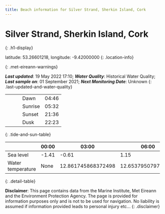 ```yaml
---
title: Beach information for Silver Strand, Sherkin Island, Cork
---
```

# Silver Strand, Sherkin Island, Cork 
{: .h1-display}

latitude: 53.26601218, longitude: -9.42000000
{: .location-info}


{: .met-eireann-warnings}

___Last updated___: 19 May 2022 17:10; ___Water Quality___: Historical Water Quality;
___Last sample on___: 01 September 2021; ___Next Monitoring Date___: Unknown
{: .last-updated-and-water-quality}

|   |   |   |   |   |
|---|---|---|---|---|
|   |   |   | Dawn  | 04:46 |
|   |   |   | Sunrise  | 05:32 |
|   |   |   | Sunset  | 21:36 |
|   |   |   | Dusk  | 22:23 |
{: .tide-and-sun-table}

<div></div>

| | 00:00 | 03:00 | 06:00 | 09:00 | 12:00 | 15:00 | 18:00 | 21:00 |
|---|---|---|---|---|---|---|---|---|
| Sea level | -1.41 | -0.61 | 1.15 | 0.56| -1.21 | -0.75 | 1.02 | 0.78 |
| Water temperature | None | 12.861745868372498 | 12.653795079792165 | 12.658354224912891 | 12.88410783274001 | 12.910184612256316 | 12.819456682108285 | 12.80286741022144 |
{: .detail-table}

__Disclaimer__: This page contains data from the Marine Institute,
Met Eireann and the Environment Protection Agency. The page is provided for
information purposes only and is not to be used for navigation. No liability
is assumed if information provided leads to personal injury etc...
{: .disclaimer}